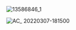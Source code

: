 ![13586846_1](https://user-images.githubusercontent.com/73453028/157002633-2bd1b78a-ddfc-40d4-be3e-11957e02a76c.jpg)

![AC_ 20220307-181500](https://user-images.githubusercontent.com/73453028/157002753-a0b6f706-9f82-440b-89af-8dd7344969e7.gif)

